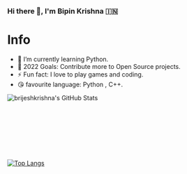 ### Hi there 👋, I'm Bipin Krishna 🇮🇳

# Info

- 🌱 I’m currently learning Python.
- 🥅 2022 Goals: Contribute more to Open Source projects.
- ⚡ Fun fact: I love to play games and coding.
- 😘 favourite language: Python , C++.


<img align="left" alt="brijeshkrishna's GitHub Stats" src="https://github-readme-stats.vercel.app/api?username=bipinkrish&theme=nightowl&show_icons=true&count_private=true&hide=prs" />

<br/>
<br/><br/>
<br/>
<br/>
<br/><br/>
<br/>

[![Top Langs](https://github-readme-stats.vercel.app/api/top-langs/?username=brijeshkrishna)](https://github.com/bipinkrish)

[python]: https://python.org
[vs]: https://vscode.com
[none]: https://brijeshkrishna.github.io/home
